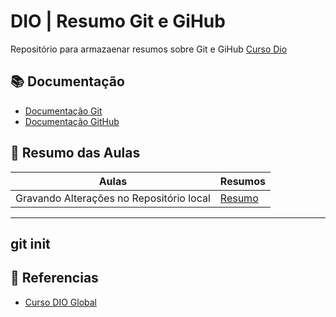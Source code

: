 
# DIO | Resumo Git e GiHub

Repositório para armazaenar resumos sobre Git e GiHub
[Curso Dio](https://www.dio.me/)

## 📚 Documentação
- [Documentação Git](https://git-scm.com/docs)
- [Documentação GitHub](https://docs.github.com/pt)

## 💽 Resumo das Aulas
| Aulas | Resumos |
|-------|---------|
 Gravando Alterações no Repositório local | [Resumo](https://web.dio.me/track/suzano-python-developer-2/course/versionamento-de-codigo-com-git-e-github/learning/599dd3dd-d189-474f-a55c-22f37b4472da?autoplay=1)

 ---
git init
 ---

## 🔎 Referencias
- [Curso DIO Global](https://www.dio.me/)